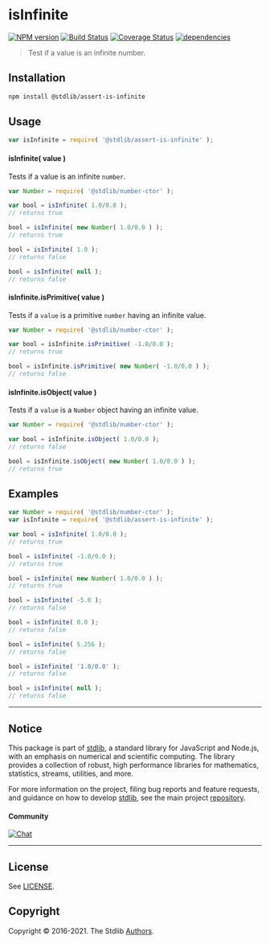<!--

@license Apache-2.0

Copyright (c) 2018 The Stdlib Authors.

Licensed under the Apache License, Version 2.0 (the "License");
you may not use this file except in compliance with the License.
You may obtain a copy of the License at

   http://www.apache.org/licenses/LICENSE-2.0

Unless required by applicable law or agreed to in writing, software
distributed under the License is distributed on an "AS IS" BASIS,
WITHOUT WARRANTIES OR CONDITIONS OF ANY KIND, either express or implied.
See the License for the specific language governing permissions and
limitations under the License.

-->

# isInfinite

[![NPM version][npm-image]][npm-url] [![Build Status][test-image]][test-url] [![Coverage Status][coverage-image]][coverage-url] [![dependencies][dependencies-image]][dependencies-url]

> Test if a value is an infinite number.

<section class="installation">

## Installation

```bash
npm install @stdlib/assert-is-infinite
```

</section>

<section class="usage">

## Usage

```javascript
var isInfinite = require( '@stdlib/assert-is-infinite' );
```

#### isInfinite( value )

Tests if a value is an infinite `number`.

<!-- eslint-disable no-new-wrappers -->

```javascript
var Number = require( '@stdlib/number-ctor' );

var bool = isInfinite( 1.0/0.0 );
// returns true

bool = isInfinite( new Number( 1.0/0.0 ) );
// returns true

bool = isInfinite( 1.0 );
// returns false

bool = isInfinite( null );
// returns false
```

#### isInfinite.isPrimitive( value )

Tests if a `value` is a primitive `number` having an infinite value.

<!-- eslint-disable no-new-wrappers -->

```javascript
var Number = require( '@stdlib/number-ctor' );

var bool = isInfinite.isPrimitive( -1.0/0.0 );
// returns true

bool = isInfinite.isPrimitive( new Number( -1.0/0.0 ) );
// returns false
```

#### isInfinite.isObject( value )

Tests if a `value` is a `Number` object having an infinite value.

<!-- eslint-disable no-new-wrappers -->

```javascript
var Number = require( '@stdlib/number-ctor' );

var bool = isInfinite.isObject( 1.0/0.0 );
// returns false

bool = isInfinite.isObject( new Number( 1.0/0.0 ) );
// returns true
```

</section>

<!-- /.usage -->

<section class="notes">

</section>

<!-- /.notes -->

<section class="examples">

## Examples

<!-- eslint-disable no-new-wrappers -->

<!-- eslint no-undef: "error" -->

```javascript
var Number = require( '@stdlib/number-ctor' );
var isInfinite = require( '@stdlib/assert-is-infinite' );

var bool = isInfinite( 1.0/0.0 );
// returns true

bool = isInfinite( -1.0/0.0 );
// returns true

bool = isInfinite( new Number( 1.0/0.0 ) );
// returns true

bool = isInfinite( -5.0 );
// returns false

bool = isInfinite( 0.0 );
// returns false

bool = isInfinite( 5.256 );
// returns false

bool = isInfinite( '1.0/0.0' );
// returns false

bool = isInfinite( null );
// returns false
```

</section>

<!-- /.examples -->


<section class="main-repo" >

* * *

## Notice

This package is part of [stdlib][stdlib], a standard library for JavaScript and Node.js, with an emphasis on numerical and scientific computing. The library provides a collection of robust, high performance libraries for mathematics, statistics, streams, utilities, and more.

For more information on the project, filing bug reports and feature requests, and guidance on how to develop [stdlib][stdlib], see the main project [repository][stdlib].

#### Community

[![Chat][chat-image]][chat-url]

---

## License

See [LICENSE][stdlib-license].


## Copyright

Copyright &copy; 2016-2021. The Stdlib [Authors][stdlib-authors].

</section>

<!-- /.stdlib -->

<!-- Section for all links. Make sure to keep an empty line after the `section` element and another before the `/section` close. -->

<section class="links">

[npm-image]: http://img.shields.io/npm/v/@stdlib/assert-is-infinite.svg
[npm-url]: https://npmjs.org/package/@stdlib/assert-is-infinite

[test-image]: https://github.com/stdlib-js/assert-is-infinite/actions/workflows/test.yml/badge.svg
[test-url]: https://github.com/stdlib-js/assert-is-infinite/actions/workflows/test.yml

[coverage-image]: https://img.shields.io/codecov/c/github/stdlib-js/assert-is-infinite/main.svg
[coverage-url]: https://codecov.io/github/stdlib-js/assert-is-infinite?branch=main

[dependencies-image]: https://img.shields.io/david/stdlib-js/assert-is-infinite.svg
[dependencies-url]: https://david-dm.org/stdlib-js/assert-is-infinite/main

[chat-image]: https://img.shields.io/gitter/room/stdlib-js/stdlib.svg
[chat-url]: https://gitter.im/stdlib-js/stdlib/

[stdlib]: https://github.com/stdlib-js/stdlib

[stdlib-authors]: https://github.com/stdlib-js/stdlib/graphs/contributors

[stdlib-license]: https://raw.githubusercontent.com/stdlib-js/assert-is-infinite/main/LICENSE

</section>

<!-- /.links -->
